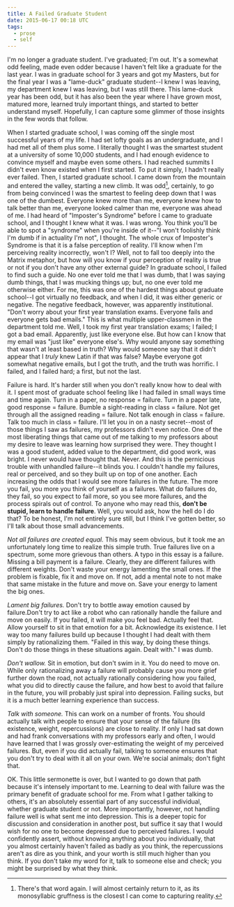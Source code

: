 ```yaml
---
title: A Failed Graduate Student
date: 2015-06-17 00:18 UTC
tags:
  - prose
  - self
---
```


I'm no longer a graduate student. I've graduated; I'm out. It's a somewhat odd feeling, made even odder because I haven't felt like a graduate for the last year. I was in graduate school for 3 years and got my Masters, but for the final year I was a "lame-duck" graduate student--I knew I was leaving, my department knew I was leaving, but I was still there. This lame-duck year has been odd, but it has also been the year where I have grown most, matured more, learned truly important things, and started to better understand myself. Hopefully, I can capture some glimmer of those insights in the few words that follow.

When I started graduate school, I was coming off the single most successful years of my life. I had set lofty goals as an undergraduate, and I had met all of them plus some. I literally thought I was the smartest student at a university of some 10,000 students, and I had enough evidence to convince myself and maybe even some others. I had reached summits I didn't even know existed when I first started. To put it simply, I hadn't really ever failed. Then, I started graduate school. I came down from the mountain and entered the valley, starting a new climb. It was odd[^1], certainly, to go from being convinced I was the smartest to feeling deep down that I was one of the dumbest. Everyone knew more than me, everyone knew how to talk better than me, everyone looked calmer than me, everyone was ahead of me. I had heard of "Imposter's Syndrome" before I came to graduate school, and I thought I knew what it was. I was wrong. You think you'll be able to spot a "syndrome" when you're inside of it--"I won't foolishly think I'm dumb if in actuality I'm not", I thought. The whole crux of Imposter's Syndrome is that it is a false perception of reality. I'll know when I'm perceiving reality incorrectly, won't I? Well, not to fall too deeply into the Matrix metaphor, but how will you know if your perception of reality is true or not if you don't have any other external guide? In graduate school, I failed to find such a guide. No one ever told me that I was dumb, that I was saying dumb things, that I was mucking things up; but, no one ever told me otherwise either. For me, this was one of the hardest things about graduate school--I got virtually no feedback, and when I did, it was either generic or negative. The negative feedback, however, was apparently institutional. "Don't worry about your first year translation exams. Everyone fails and everyone gets bad emails." This is what multiple upper-classmen in the department told me. Well, I took my first year translation exams; I failed; I got a bad email. Apparently, just like everyone else. But how can I know that my email was "just like" everyone else's. Why would anyone say something that wasn't at least based in truth? Why would someone say that it didn't appear that I *truly* knew Latin if that was false? Maybe everyone got somewhat negative emails, but I got the truth, and the truth was horrific. I failed, and I failed hard; a first, but not the last.

Failure is hard. It's harder still when you don't really know how to deal with it. I spent most of graduate school feeling like I had failed in small ways time and time again. Turn in a paper, no response = failure. Turn in a paper late, good response = failure. Bumble a sight-reading in class = failure. Not get through all the assigned reading = failure. Not talk enough in class = failure. Talk too much in class = failure. I'll let you in on a nasty secret--most of those things I saw as failures, my professors didn't even notice. One of the most liberating things that came out of me talking to my professors about my desire to leave was learning how surprised they were. They thought I was a good student, added value to the department, did good work, was bright. I never would have thought that. Never. And this is the pernicious trouble with unhandled failure--it blinds you. I couldn't handle my failures, real or perceived, and so they built up on top of one another. Each increasing the odds that I would see more failures in the future. The more you fail, you more you think of yourself as a failures. What do failures do, they fail, so you expect to fail more, so you see more failures, and the process spirals out of control. To anyone who may read this, **don't be stupid, learn to handle failure**. Well, you would ask, how the hell do I do that? To be honest, I'm not entirely sure still, but I think I've gotten better, so I'll talk about those small advancements.

*Not all failures are created equal.* This may seem obvious, but it took me an unfortunately long time to realize this simple truth. True failures live on a spectrum, some more grievous than others. A typo in this essay is a failure. Missing a bill payment is a failure. Clearly, they are different failures with different weights. Don't waste your energy lamenting the small ones. If the problem is fixable, fix it and move on. If not, add a mental note to not make that same mistake in the future and move on. Save your energy to lament the big ones.

*Lament big failures.* Don't try to bottle away emotion caused by failure.Don't try to act like a robot who can rationally handle the failure and move on easily. If you failed, it will make you feel bad. Actually feel that. Allow yourself to sit in that emotion for a bit. Acknowledge its existence. I let way too many failures build up because I thought I had dealt with them simply by rationalizing them. "Failed in this way, by doing these things. Don't do those things in these situations again. Dealt with." I was dumb.

*Don't wallow.* Sit in emotion, but don't swim in it. You do need to move on. While only rationalizing away a failure will probably cause you more grief further down the road, not actually rationally considering how you failed, what you did to directly cause the failure, and how best to avoid that failure in the future, you will probably just spiral into depression. Failing sucks, but it is a much better learning experience than success.

*Talk with someone.* This can work on a number of fronts. You should actually talk with people to ensure that your sense of the failure (its existence, weight, repercussions) are close to reality. If only I had sat down and had frank conversations with my professors early and often, I would have learned that I was grossly over-estimating the weight of my perceived failures. But, even if you did actually fail, talking to someone ensures that you don't try to deal with it all on your own. We're social animals; don't fight that.

OK. This little sermonette is over, but I wanted to go down that path because it's intensely important to me. Learning to deal with failure was the primary benefit of graduate school for me. From what I gather talking to others, it's an absolutely essential part of any successful individual, whether graduate student or not. More importantly, however, not handling failure well is what sent me into depression. This is a deeper topic for discussion and consideration in another post, but suffice it say that I would wish for no one to become depressed due to perceived failures. I would confidently assert, without knowing anything about you individually, that you almost certainly haven't failed as badly as you think, the repercussions aren't as dire as you think, and your worth is still much higher than you think. If you don't take my word for it, talk to someone else and check; you might be surprised by what they think.

[^1]: There's that word again. I will almost certainly return to it, as its monosyllabic gruffness is the closest I can come to capturing reality.
